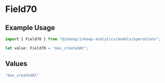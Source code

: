 # Field70

## Example Usage

```typescript
import { Field70 } from "@inkeep/inkeep-analytics/models/operations";

let value: Field70 = "max_createdAt";
```

## Values

```typescript
"max_createdAt"
```